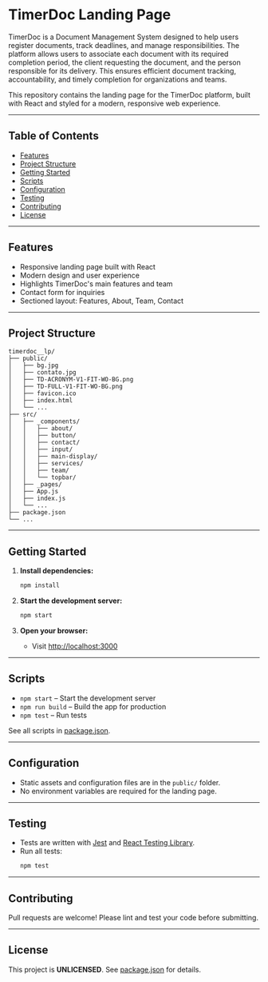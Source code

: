 # TimerDoc Landing Page

TimerDoc is a Document Management System designed to help users register documents, track deadlines, and manage responsibilities. The platform allows users to associate each document with its required completion period, the client requesting the document, and the person responsible for its delivery. This ensures efficient document tracking, accountability, and timely completion for organizations and teams.

This repository contains the landing page for the TimerDoc platform, built with React and styled for a modern, responsive web experience.

---

## Table of Contents

- [Features](#features)
- [Project Structure](#project-structure)
- [Getting Started](#getting-started)
- [Scripts](#scripts)
- [Configuration](#configuration)
- [Testing](#testing)
- [Contributing](#contributing)
- [License](#license)

---

## Features

- Responsive landing page built with React
- Modern design and user experience
- Highlights TimerDoc's main features and team
- Contact form for inquiries
- Sectioned layout: Features, About, Team, Contact

---

## Project Structure

```
timerdoc__lp/
├── public/
│   ├── bg.jpg
│   ├── contato.jpg
│   ├── TD-ACRONYM-V1-FIT-WO-BG.png
│   ├── TD-FULL-V1-FIT-WO-BG.png
│   ├── favicon.ico
│   ├── index.html
│   └── ...
├── src/
│   ├── _components/
│   │   ├── about/
│   │   ├── button/
│   │   ├── contact/
│   │   ├── input/
│   │   ├── main-display/
│   │   ├── services/
│   │   ├── team/
│   │   └── topbar/
│   ├── _pages/
│   ├── App.js
│   ├── index.js
│   └── ...
├── package.json
└── ...
```

---

## Getting Started

1. **Install dependencies:**
   ```sh
   npm install
   ```

2. **Start the development server:**
   ```sh
   npm start
   ```

3. **Open your browser:**
   - Visit [http://localhost:3000](http://localhost:3000)

---

## Scripts

- `npm start` – Start the development server
- `npm run build` – Build the app for production
- `npm test` – Run tests

See all scripts in [package.json](./package.json).

---

## Configuration

- Static assets and configuration files are in the `public/` folder.
- No environment variables are required for the landing page.

---

## Testing

- Tests are written with [Jest](https://jestjs.io/) and [React Testing Library](https://testing-library.com/).
- Run all tests:
  ```sh
  npm test
  ```

---

## Contributing

Pull requests are welcome! Please lint and test your code before submitting.

---

## License

This project is **UNLICENSED**. See [package.json](./package.json) for details.
